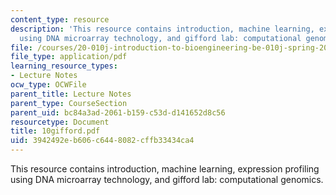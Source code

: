 ```yaml
---
content_type: resource
description: 'This resource contains introduction, machine learning, expression profiling
  using DNA microarray technology, and gifford lab: computational genomics.'
file: /courses/20-010j-introduction-to-bioengineering-be-010j-spring-2006/3942492eb606c6448082cffb33434ca4_10gifford.pdf
file_type: application/pdf
learning_resource_types:
- Lecture Notes
ocw_type: OCWFile
parent_title: Lecture Notes
parent_type: CourseSection
parent_uid: bc84a3ad-2061-b159-c53d-d141652d8c56
resourcetype: Document
title: 10gifford.pdf
uid: 3942492e-b606-c644-8082-cffb33434ca4
---
```

This resource contains introduction, machine learning, expression profiling using DNA microarray technology, and gifford lab: computational genomics.

